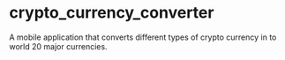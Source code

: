 # crypto_currency_converter
A mobile application that converts different types of crypto currency in to world 20 major currencies.
